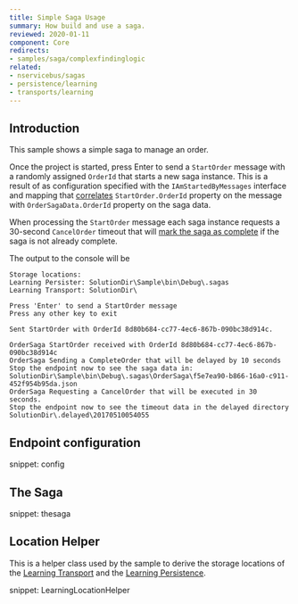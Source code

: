 ```yaml
---
title: Simple Saga Usage
summary: How build and use a saga.
reviewed: 2020-01-11
component: Core
redirects:
- samples/saga/complexfindinglogic
related:
- nservicebus/sagas
- persistence/learning
- transports/learning
---
```



## Introduction

This sample shows a simple saga to manage an order.

Once the project is started, press <kbr>Enter</kbr> to send a `StartOrder` message with a randomly assigned `OrderId` that starts a new saga instance. This is a result of as configuration specified with the `IAmStartedByMessages` interface and mapping that [correlates](/nservicebus/sagas/message-correlation.md) `StartOrder.OrderId` property on the message with `OrderSagaData.OrderId` property on the saga data.

When processing the `StartOrder` message each saga instance requests a 30-second `CancelOrder` timeout that will [mark the saga as complete](/nservicebus/sagas/#ending-a-saga) if the saga is not already complete.

The output to the console will be

```
Storage locations:
Learning Persister: SolutionDir\Sample\bin\Debug\.sagas
Learning Transport: SolutionDir\

Press 'Enter' to send a StartOrder message
Press any other key to exit

Sent StartOrder with OrderId 8d80b684-cc77-4ec6-867b-090bc38d914c.

OrderSaga StartOrder received with OrderId 8d80b684-cc77-4ec6-867b-090bc38d914c
OrderSaga Sending a CompleteOrder that will be delayed by 10 seconds
Stop the endpoint now to see the saga data in:
SolutionDir\Sample\bin\Debug\.sagas\OrderSaga\f5e7ea90-b866-16a0-c911-452f954b95da.json
OrderSaga Requesting a CancelOrder that will be executed in 30 seconds.
Stop the endpoint now to see the timeout data in the delayed directory
SolutionDir\.delayed\20170510054055
```


## Endpoint configuration

snippet: config


## The Saga

snippet: thesaga


## Location Helper

This is a helper class used by the sample to derive the storage locations of the [Learning Transport](/transports/learning/) and the [Learning Persistence](/persistence/learning/).

snippet: LearningLocationHelper